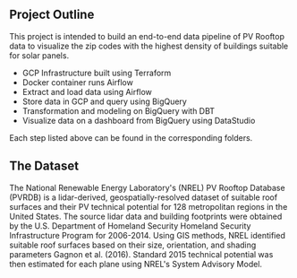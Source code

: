 ## Project Outline
This project is intended to build an end-to-end data pipeline of PV Rooftop data to visualize the zip codes with the highest density of buildings suitable for solar panels.

* GCP Infrastructure built using Terraform
* Docker container runs Airflow
* Extract and load data using Airflow
* Store data in GCP and query using BigQuery
* Transformation and modeling on BigQuery with DBT
* Visualize data on a dashboard from BigQuery using DataStudio

Each step listed above can be found in the corresponding folders.

## The Dataset

The National Renewable Energy Laboratory's (NREL) PV Rooftop Database (PVRDB) is a lidar-derived, geospatially-resolved dataset of suitable roof surfaces and their PV technical potential for 128 metropolitan regions in the United States. The source lidar data and building footprints were obtained by the U.S. Department of Homeland Security Homeland Security Infrastructure Program for 2006-2014. Using GIS methods, NREL identified suitable roof surfaces based on their size, orientation, and shading parameters Gagnon et al. (2016). Standard 2015 technical potential was then estimated for each plane using NREL's System Advisory Model.
